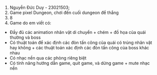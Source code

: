 1. Nguyễn Đức Duy - 23021503;
2. Game pixel Dungeon, chơi đến cuối dungeon để thắng
3. 8
4. Game do em viết có:
+ Đầy đủ các animation nhân vật di chuyển + chém + đồ họa của quái thường và boss
+ Có thuật toán để xác định các đòn tấn công của quái có trúng nhân vật hay không + các thuật toán xác định các đòn tấn công của boss khác nhau
+ Có nhạc nền qua các phòng riêng biệt
+ Có tính năng hướng dẫn game, quit game, và dừng game + mute nhạc nền
